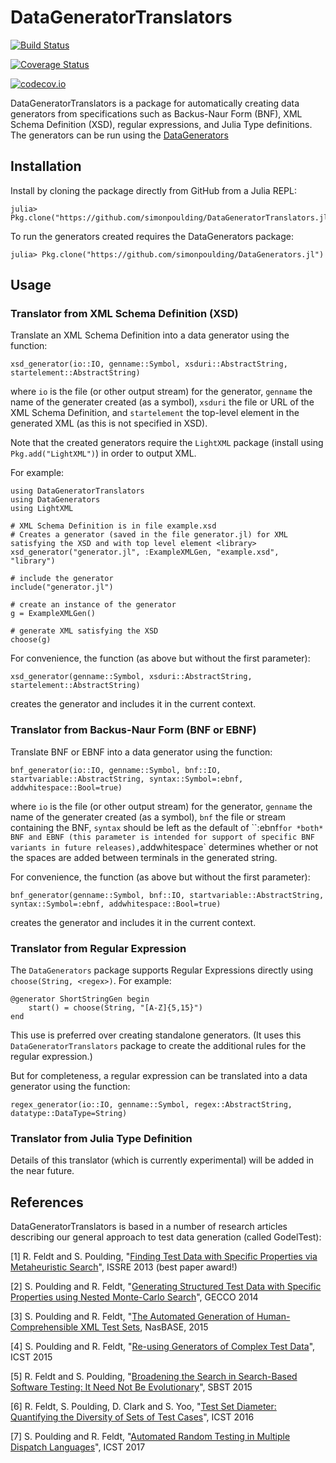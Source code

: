 # DataGeneratorTranslators

[![Build Status](https://travis-ci.org/simonpoulding/DataGeneratorTranslators.jl.svg?branch=master)](https://travis-ci.org/simonpoulding/DataGeneratorTranslators.jl)

[![Coverage Status](https://coveralls.io/repos/simonpoulding/DataGeneratorTranslators.jl/badge.svg?branch=master&service=github)](https://coveralls.io/github/simonpoulding/DataGeneratorTranslators.jl?branch=master)

[![codecov.io](http://codecov.io/github/simonpoulding/DataGeneratorTranslators.jl/coverage.svg?branch=master)](http://codecov.io/github/simonpoulding/DataGeneratorTranslators.jl?branch=master)


DataGeneratorTranslators is a package for automatically creating data generators from specifications such as Backus-Naur Form (BNF), XML Schema Definition (XSD), regular expressions, and Julia Type definitions.  The generators can be run using the [DataGenerators](https://github.com/simonpoulding/DataGenerators.jl)


## Installation

Install by cloning the package directly from GitHub from a Julia REPL:

    julia> Pkg.clone("https://github.com/simonpoulding/DataGeneratorTranslators.jl")
	
To run the generators created requires the DataGenerators package:

    julia> Pkg.clone("https://github.com/simonpoulding/DataGenerators.jl")


## Usage 

### Translator from XML Schema Definition (XSD)

Translate an XML Schema Definition into a data generator using the function:

	xsd_generator(io::IO, genname::Symbol, xsduri::AbstractString, startelement::AbstractString)

where `io` is the file (or other output stream) for the generator, `genname` the name of the generater created (as a symbol), `xsduri` the file or URL of the XML Schema Definition, and `startelement` the top-level element in the generated XML (as this is not specified in XSD).

Note that the created generators require the `LightXML` package (install using `Pkg.add("LightXML")`) in order to output XML.

For example:

	using DataGeneratorTranslators
	using DataGenerators
	using LightXML
	
	# XML Schema Definition is in file example.xsd
	# Creates a generator (saved in the file generator.jl) for XML satisfying the XSD and with top level element <library>
	xsd_generator("generator.jl", :ExampleXMLGen, "example.xsd", "library")
	
	# include the generator
	include("generator.jl")
	
	# create an instance of the generator
	g = ExampleXMLGen()
	
	# generate XML satisfying the XSD
	choose(g)

For convenience, the function (as above but without the first parameter):

	xsd_generator(genname::Symbol, xsduri::AbstractString, startelement::AbstractString)

creates the generator and includes it in the current context.


### Translator from Backus-Naur Form (BNF or EBNF)

Translate BNF or EBNF into a data generator using the function:

	bnf_generator(io::IO, genname::Symbol, bnf::IO, startvariable::AbstractString, syntax::Symbol=:ebnf, addwhitespace::Bool=true)

where `io` is the file (or other output stream) for the generator, `genname` the name of the generater created (as a symbol), `bnf` the file or stream containing the BNF, `syntax` should be left as the default of ``:ebnf` for *both* BNF and EBNF (this parameter is intended for support of specific BNF variants in future releases), `addwhitespace` determines whether or not the spaces are added between terminals in the generated string.

For convenience, the function (as above but without the first parameter):

	bnf_generator(genname::Symbol, bnf::IO, startvariable::AbstractString, syntax::Symbol=:ebnf, addwhitespace::Bool=true)

creates the generator and includes it in the current context.


### Translator from Regular Expression

The `DataGenerators` package supports Regular Expressions directly using `choose(String, <regex>)`.  For example:

	@generator ShortStringGen begin
		start() = choose(String, "[A-Z]{5,15}")
	end

This use is preferred over creating standalone generators.  (It uses this `DataGeneratorTranslators` package to create the additional rules for the regular expression.) 

But for completeness, a regular expression can be translated into a data generator using the function:

	regex_generator(io::IO, genname::Symbol, regex::AbstractString, datatype::DataType=String)


### Translator from Julia Type Definition

Details of this translator (which is currently experimental) will be added in the near future.


## References

DataGeneratorTranslators is based in a number of research articles describing our general approach to test data generation (called GodelTest):

[1] R. Feldt and S. Poulding, "[Finding Test Data with Specific Properties via Metaheuristic Search](http://www.robertfeldt.net/publications/feldt_2013_godeltest.html)", ISSRE 2013 (best paper award!)

[2] S. Poulding and R. Feldt, "[Generating Structured Test Data with Specific Properties using Nested Monte-Carlo Search](http://www.robertfeldt.net/publications/poulding_2014_godeltest_with_nmcs.html)", GECCO 2014

[3] S. Poulding and R. Feldt, "[The Automated Generation of Human-Comprehensible XML Test Sets](http://www.simonpoulding.net/papers/nasbase_2015_preprint.pdf), NasBASE, 2015

[4] S. Poulding and R. Feldt, "[Re-using Generators of Complex Test Data](http://www.robertfeldt.net/publications/poulding_2015_reusing_generators_complex_test_data.html)", ICST 2015 

[5] R. Feldt and S. Poulding, "[Broadening the Search in Search-Based Software Testing: It Need Not Be Evolutionary](http://www.robertfeldt.net/publications/feldt_2015_broadening_the_sbst_search.html)", SBST 2015

[6] R. Feldt, S. Poulding, D. Clark and S. Yoo, "[Test Set Diameter: Quantifying the Diversity of Sets of Test Cases](http://www.robertfeldt.net/publications/feldt_2015_test_set_diameter.html)", ICST 2016

[7] S. Poulding and R. Feldt, "[Automated Random Testing in Multiple Dispatch Languages](http://www.simonpoulding.net/papers/icst_2017_preprint.pdf)", ICST 2017